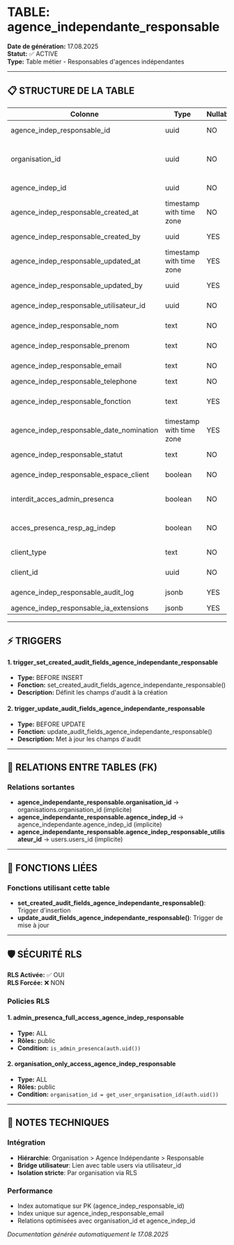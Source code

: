 # TABLE: agence_independante_responsable

**Date de génération:** 17.08.2025  
**Statut:** ✅ ACTIVE  
**Type:** Table métier - Responsables d'agences indépendantes

---

## 📋 STRUCTURE DE LA TABLE

| Colonne | Type | Nullable | Défaut | Description |
|---------|------|----------|--------|-------------|
| agence_indep_responsable_id | uuid | NO | gen_random_uuid() | 🔑 Identifiant unique |
| organisation_id | uuid | NO | - | 🔗 Organisation de rattachement |
| agence_indep_id | uuid | NO | - | 🔗 Agence de rattachement |
| agence_indep_responsable_created_at | timestamp with time zone | NO | now() | Date de création |
| agence_indep_responsable_created_by | uuid | YES | - | Créé par (utilisateur) |
| agence_indep_responsable_updated_at | timestamp with time zone | YES | now() | Date de modification |
| agence_indep_responsable_updated_by | uuid | YES | - | Modifié par (utilisateur) |
| agence_indep_responsable_utilisateur_id | uuid | NO | - | 🔗 Référence utilisateur |
| agence_indep_responsable_nom | text | NO | - | Nom du responsable |
| agence_indep_responsable_prenom | text | NO | - | Prénom du responsable |
| agence_indep_responsable_email | text | NO | - | Email professionnel |
| agence_indep_responsable_telephone | text | NO | - | Téléphone |
| agence_indep_responsable_fonction | text | YES | - | Fonction dans l'agence |
| agence_indep_responsable_date_nomination | timestamp with time zone | YES | now() | Date de nomination |
| agence_indep_responsable_statut | text | NO | 'actif' | Statut du responsable |
| agence_indep_responsable_espace_client | boolean | NO | true | Accès espace client |
| interdit_acces_admin_presenca | boolean | NO | false | Restriction admin PRESENCA |
| acces_presenca_resp_ag_indep | boolean | NO | true | Accès plateforme PRESENCA |
| client_type | text | NO | 'agence_independante' | Type de client |
| client_id | uuid | NO | gen_random_uuid() | ID client générique |
| agence_indep_responsable_audit_log | jsonb | YES | - | Journal d'audit |
| agence_indep_responsable_ia_extensions | jsonb | YES | - | Extensions IA |

---

## ⚡ TRIGGERS

#### 1. trigger_set_created_audit_fields_agence_independante_responsable
- **Type:** BEFORE INSERT
- **Fonction:** set_created_audit_fields_agence_independante_responsable()
- **Description:** Définit les champs d'audit à la création

#### 2. trigger_update_audit_fields_agence_independante_responsable
- **Type:** BEFORE UPDATE
- **Fonction:** update_audit_fields_agence_independante_responsable()
- **Description:** Met à jour les champs d'audit

---

## 🔗 RELATIONS ENTRE TABLES (FK)

### Relations sortantes
- **agence_independante_responsable.organisation_id** → organisations.organisation_id (implicite)
- **agence_independante_responsable.agence_indep_id** → agence_independante.agence_indep_id (implicite)
- **agence_independante_responsable.agence_indep_responsable_utilisateur_id** → users.users_id (implicite)

---

## 🔧 FONCTIONS LIÉES

### Fonctions utilisant cette table
- **set_created_audit_fields_agence_independante_responsable()**: Trigger d'insertion
- **update_audit_fields_agence_independante_responsable()**: Trigger de mise à jour

---

## 🛡️ SÉCURITÉ RLS

**RLS Activée:** ✅ OUI  
**RLS Forcée:** ❌ NON

### Policies RLS

#### 1. admin_presenca_full_access_agence_indep_responsable
- **Type:** ALL
- **Rôles:** public
- **Condition:** `is_admin_presenca(auth.uid())`

#### 2. organisation_only_access_agence_indep_responsable
- **Type:** ALL
- **Rôles:** public
- **Condition:** `organisation_id = get_user_organisation_id(auth.uid())`

---

## 🎯 NOTES TECHNIQUES

### Intégration
- **Hiérarchie**: Organisation > Agence Indépendante > Responsable
- **Bridge utilisateur**: Lien avec table users via utilisateur_id
- **Isolation stricte**: Par organisation via RLS

### Performance
- Index automatique sur PK (agence_indep_responsable_id)
- Index unique sur agence_indep_responsable_email
- Relations optimisées avec organisation_id et agence_indep_id

*Documentation générée automatiquement le 17.08.2025*